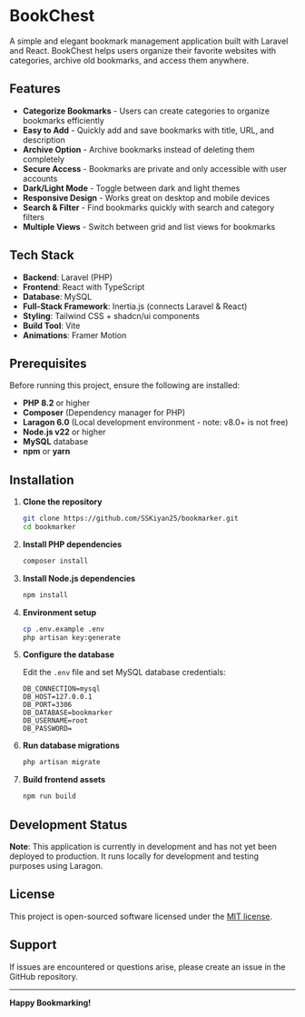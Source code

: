 # BookChest

A simple and elegant bookmark management application built with Laravel and React. BookChest helps users organize their favorite websites with categories, archive old bookmarks, and access them anywhere.

## Features

-   **Categorize Bookmarks** - Users can create categories to organize bookmarks efficiently
-   **Easy to Add** - Quickly add and save bookmarks with title, URL, and description
-   **Archive Option** - Archive bookmarks instead of deleting them completely
-   **Secure Access** - Bookmarks are private and only accessible with user accounts
-   **Dark/Light Mode** - Toggle between dark and light themes
-   **Responsive Design** - Works great on desktop and mobile devices
-   **Search & Filter** - Find bookmarks quickly with search and category filters
-   **Multiple Views** - Switch between grid and list views for bookmarks

## Tech Stack

-   **Backend**: Laravel (PHP)
-   **Frontend**: React with TypeScript
-   **Database**: MySQL
-   **Full-Stack Framework**: Inertia.js (connects Laravel & React)
-   **Styling**: Tailwind CSS + shadcn/ui components
-   **Build Tool**: Vite
-   **Animations**: Framer Motion

## Prerequisites

Before running this project, ensure the following are installed:

-   **PHP 8.2** or higher
-   **Composer** (Dependency manager for PHP)
-   **Laragon 6.0** (Local development environment - note: v8.0+ is not free)
-   **Node.js v22** or higher
-   **MySQL** database
-   **npm** or **yarn**

## Installation

1. **Clone the repository**

    ```bash
    git clone https://github.com/SSKiyan25/bookmarker.git
    cd bookmarker
    ```

2. **Install PHP dependencies**

    ```bash
    composer install
    ```

3. **Install Node.js dependencies**

    ```bash
    npm install
    ```

4. **Environment setup**

    ```bash
    cp .env.example .env
    php artisan key:generate
    ```

5. **Configure the database**

    Edit the `.env` file and set MySQL database credentials:

    ```env
    DB_CONNECTION=mysql
    DB_HOST=127.0.0.1
    DB_PORT=3306
    DB_DATABASE=bookmarker
    DB_USERNAME=root
    DB_PASSWORD=
    ```

6. **Run database migrations**

    ```bash
    php artisan migrate
    ```

7. **Build frontend assets**
    ```bash
    npm run build
    ```

## Development Status

**Note**: This application is currently in development and has not yet been deployed to production. It runs locally for development and testing purposes using Laragon.

## License

This project is open-sourced software licensed under the [MIT license](https://opensource.org/licenses/MIT).

## Support

If issues are encountered or questions arise, please create an issue in the GitHub repository.

---

**Happy Bookmarking!**
